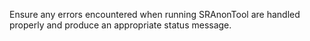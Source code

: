 Ensure any errors encountered when running SRAnonTool are handled properly and produce an appropriate status message.

